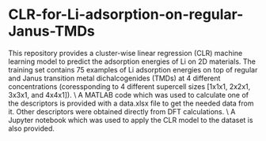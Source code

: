 # CLR-for-Li-adsorption-on-regular-Janus-TMDs
This repository provides a cluster-wise linear regression (CLR) machine learning model to predict the adsorption energies of Li on 2D materials. The training set contains 75 examples of Li adsorption energies on top of regular and Janus transition metal dichalcogenides (TMDs) at 4 different concentrations (coressponding to 4 different supercell sizes [1x1x1, 2x2x1, 3x3x1, and 4x4x1]). \\
A MATLAB code which was used to calculate one of the descriptors is provided with a data.xlsx file to get the needed data from it. Other descriptors were obtained directly from DFT calculations. \\
A Jupyter notebook which was used to apply the CLR model to the dataset is also provided.
